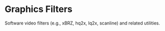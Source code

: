 # Graphics Filters

Software video filters (e.g., xBRZ, hq2x, lq2x, scanline) and related utilities.
